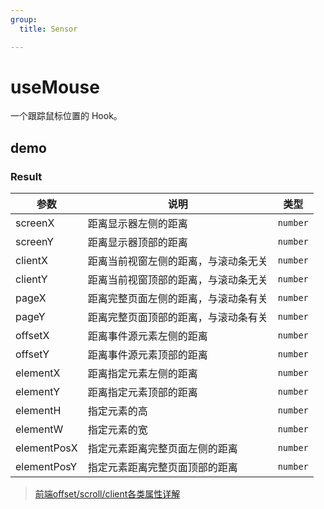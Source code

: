 ```yaml
---
group:
  title: Sensor

---
```


# useMouse

一个跟踪鼠标位置的 Hook。

## demo


<code src="./Demo/Window.tsx"></code>

<code src="./Demo/Element.tsx"></code>

### Result

| **参数**    | **说明**                             | **类型** |
| ----------- | ------------------------------------ | -------- |
| screenX     | 距离显示器左侧的距离                 | `number` |
| screenY     | 距离显示器顶部的距离                 | `number` |
| clientX     | 距离当前视窗左侧的距离，与滚动条无关 | `number` |
| clientY     | 距离当前视窗顶部的距离，与滚动条无关 | `number` |
| pageX       | 距离完整页面左侧的距离，与滚动条有关 | `number` |
| pageY       | 距离完整页面顶部的距离，与滚动条有关 | `number` |
| offsetX     | 距离事件源元素左侧的距离             | `number` |
| offsetY     | 距离事件源元素顶部的距离             | `number` |
| elementX    | 距离指定元素左侧的距离               | `number` |
| elementY    | 距离指定元素顶部的距离               | `number` |
| elementH    | 指定元素的高                         | `number` |
| elementW    | 指定元素的宽                         | `number` |
| elementPosX | 指定元素距离完整页面左侧的距离       | `number` |
| elementPosY | 指定元素距离完整页面顶部的距离       | `number` |


> [前端offset/scroll/client各类属性详解](https://juejin.cn/post/6940808773564891166)